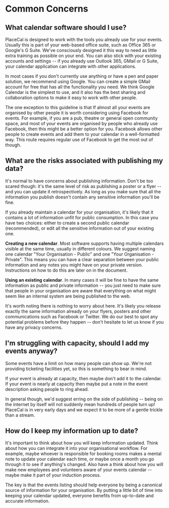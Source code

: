# Common Concerns

## What calendar software should I use?

PlaceCal is designed to work with the tools you already use for your events. Usually this is part of your web-based office suite, such as Office 365 or Google's G Suite. We've consciously designed it this way to need as little extra training as possible on your end. You can also stick with your existing accounts and settings -- if you already use Outlook 365, GMail or G Suite, your calendar application can integrate with other applications.

In most cases if you don't currently use anything or have a pen and paper solution, we recommend using Google. You can create a simple GMail account for free that has all the functionality you need. We think Google Calendar is the simplest to use, and it also has the best sharing and collaboration options to make it easy to work with other people.

The one exception to this guideline is that If almost all your events are organised by other people it is worth considering using Facebook for events. For example, if you are a pub, theatre or general open community space, and most of your events are organised by people who already use Facebook, then this might be a better option for you. Facebook allows other people to create events and add them to your calendar in a well-formatted way. This route requires regular use of Facebook to get the most out of though.


## What are the risks associated with publishing my data?

It's normal to have concerns about publishing information. Don't be too scared though: it's the same level of risk as publishing a poster or a flyer -- and you can update it retrospectively. As long as you make sure that all the information you publish doesn't contain any sensitive information you'll be fine.

If you already maintain a calendar for your organisation, it's likely that it contains a lot of information unfit for public consumption. In this case you have two choices: either to create a second public calendar (recommended), or edit all the sensitive information out of your existing one.

**Creating a new calendar**. Most software supports having multiple calendars visible at the same time, usually in different colours. We suggest naming one calendar "Your Organisation - Public" and one "Your Organisation - Private". This means you can have a clear separation between your public information and any notes you might have on your private version. Instructions on how to do this are later on in the document.

**Using an existing calendar**. In many cases it will be fine to have the same information as public and private information -- you just need to make sure that people in your organisation are aware that everything on what might seem like an internal system are being published to the web.

It's worth noting there is nothing to worry about here. It's likely you release exactly the same information already on your flyers, posters and other communications such as Facebook or Twitter. We do our best to spot any potential problems before they happen -- don't hesitate to let us know if you have any privacy concerns.

## I'm struggling with capacity, should I add my events anyway?

Some events have a limit on how many people can show up. We're not providing ticketing facilities yet, so this is something to bear in mind.

If your event is already at capacity, then maybe don't add it to the calendar. If your event is nearly at capacity then maybe put a note in the event description asking people to ring ahead.

In general though, we'd suggest erring on the side of publishing -- being on the internet by itself will not suddenly mean hundreds of people turn up! PlaceCal is in very early days and we expect it to be more of a gentle trickle than a stream.

## How do I keep my information up to date?

It's important to think about how you will keep information updated. Think about how you can integrate it into your organisational workflow. For example, maybe whoever is responsible for booking rooms makes a mental note to update your calendar each time, or maybe once a month you go through it to see if anything's changed. Also have a think about how you will make new employees and volunteers aware of your events calendar -- maybe make it part of your induction process.

The key is that the events listing should help everyone by being a canonical source of information for your organisation. By putting a little bit of time into keeping your calendar updated, everyone benefits from up-to-date and accurate information.
